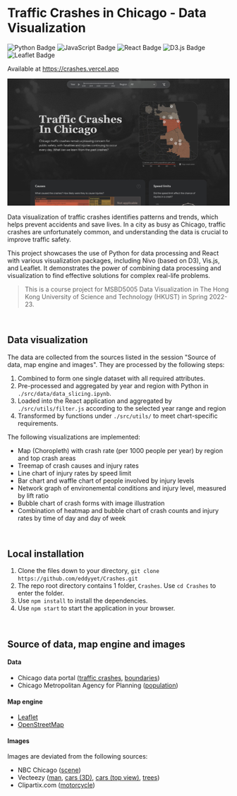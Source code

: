 # Traffic Crashes in Chicago - Data Visualization

![Python Badge](https://img.shields.io/badge/Python-3776AB?logo=python&logoColor=fff&style=flat-square)
![JavaScript Badge](https://img.shields.io/badge/JavaScript-F7DF1E?logo=javascript&logoColor=000&style=flat-square)
![React Badge](https://img.shields.io/badge/React-61DAFB?logo=react&logoColor=000&style=flat-square)
![D3.js Badge](https://img.shields.io/badge/D3.js-F9A03C?logo=d3dotjs&logoColor=fff&style=flat-square)
![Leaflet Badge](https://img.shields.io/badge/Leaflet-199900?logo=leaflet&logoColor=fff&style=flat-square)

Available at https://crashes.vercel.app

<img src='./public/preview.jpg'>

Data visualization of traffic crashes identifies patterns and trends, which helps prevent accidents and save lives. In a city as busy as Chicago, traffic crashes are unfortunately common, and understanding the data is crucial to improve traffic safety.

This project showcases the use of Python for data processing and React with various visualization packages, including Nivo (based on D3), Vis.js, and Leaflet. It demonstrates the power of combining data processing and visualization to find effective solutions for complex real-life problems.

> This is a course project for MSBD5005 Data Visualization in The Hong Kong University of Science and Technology (HKUST) in Spring 2022-23.
<br />

## Data visualization

The data are collected from the sources listed in the session "Source of data, map engine and images". They are processed by the following steps:
1. Combined to form one single dataset with all required attributes.
2. Pre-processed and aggregated by year and region with Python in `./src/data/data_slicing.ipynb`.
3. Loaded into the React application and aggregated by `./src/utils/filter.js` according to the selected year range and region
4. Transformed by functions under `./src/utils/` to meet chart-specific requirements.

The following visualizations are implemented:
- Map (Choropleth) with crash rate (per 1000 people per year) by region and top crash areas
- Treemap of crash causes and injury rates
- Line chart of injury rates by speed limit
- Bar chart and waffle chart of people involved by injury levels
- Network graph of environemental conditions and injury level, measured by lift ratio
- Bubble chart of crash forms with image illustration
- Combination of heatmap and bubble chart of crash counts and injury rates by time of day and day of week
<br />

## Local installation 

1. Clone the files down to your directory, `git clone https://github.com/eddyyet/Crashes.git`
2. The repo root directory contains 1 folder, `Crashes`. Use `cd Crashes` to enter the folder.
3. Use `npm install` to install the dependencies.
4. Use `npm start` to start the application in your browser.
<br />

## Source of data, map engine and images

#### Data
- Chicago data portal ([traffic crashes](https://data.cityofchicago.org/Transportation/Traffic-Crashes-Crashes/85ca-t3if), [boundaries](https://data.cityofchicago.org/Facilities-Geographic-Boundaries/Boundaries-Community-Areas-current-/cauq-8yn6))
- Chicago Metropolitan Agency for Planning ([population](https://www.cmap.illinois.gov/documents/10180/126764/_Combined_AllCCAs.pdf/))

#### Map engine
- [Leaflet](https://leafletjs.com/)
- [OpenStreetMap](https://www.openstreetmap.org/copyright)

#### Images
Images are deviated from the following sources:
- NBC Chicago ([scene](https://www.nbcchicago.com/news/local/stolen-car-was-driving-wrong-way-before-fiery-chicago-crash-that-left-2-dead-16-hurt-police/3005211/))
- Vecteezy ([man](https://www.vecteezy.com/vector-art/7798695-graphics-drawing-businessman-standing-and-using-smartphone-for-connection-online-technology-vector-illustration), [cars (3D)](https://www.vecteezy.com/vector-art/113748-free-illustration-of-hybrid-car), [cars (top view)](https://www.vecteezy.com/vector-art/13037262-collection-of-various-isolated-cars-icons-car-top-view-illustration-vector), [trees](https://www.vecteezy.com/members/104122094326139728765))
- Clipartix.com ([motorcycle](https://clipartix.com/motorcycle-clipart-image-8614/))